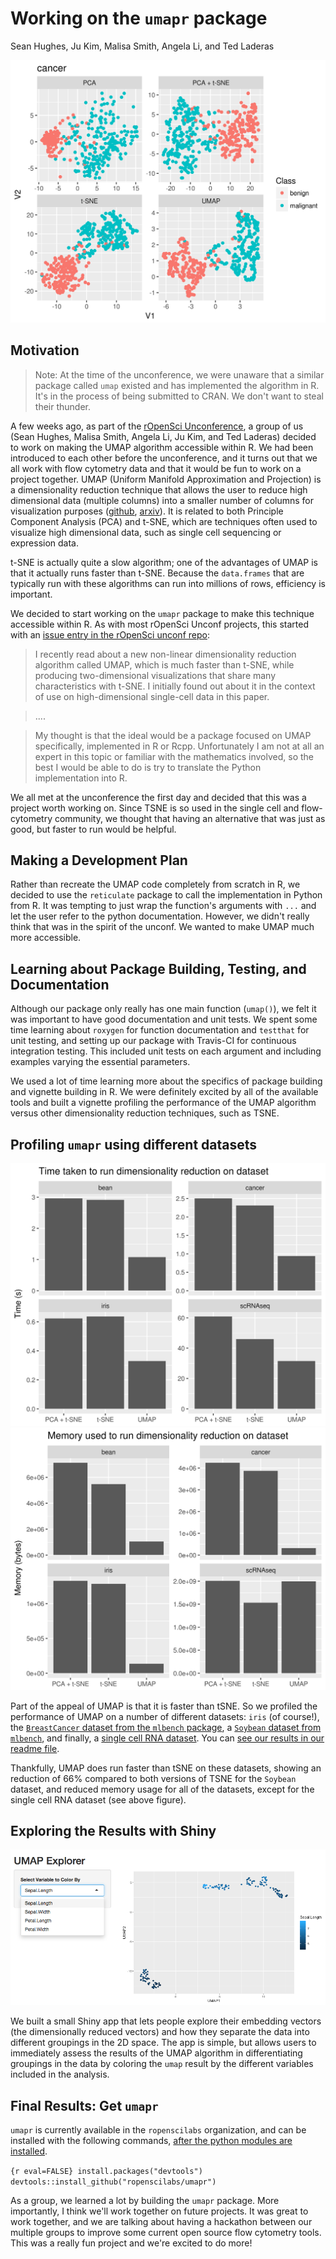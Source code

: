 Working on the `umapr` package
================
Sean Hughes, Ju Kim, Malisa Smith, Angela Li, and Ted Laderas

![Comparing UMAP to other algorithms](img/multiple_algorithms_cancer.png)

Motivation
----------

> Note: At the time of the unconference, we were unaware that a similar package called `umap` existed and has implemented the algorithm in R. It's in the process of being submitted to CRAN. We don't want to steal their thunder.

A few weeks ago, as part of the [rOpenSci Unconference](http://unconf18.ropensci.org), a group of us (Sean Hughes, Malisa Smith, Angela Li, Ju Kim, and Ted Laderas) decided to work on making the UMAP algorithm accessible within R. We had been introduced to each other before the unconference, and it turns out that we all work with flow cytometry data and that it would be fun to work on a project together. UMAP (Uniform Manifold Approximation and Projection) is a dimensionality reduction technique that allows the user to reduce high dimensional data (multiple columns) into a smaller number of columns for visualization purposes ([github](https://github.com/lmcinnes/umap), [arxiv](https://arxiv.org/abs/1802.03426)). It is related to both Principle Component Analysis (PCA) and t-SNE, which are techniques often used to visualize high dimensional data, such as single cell sequencing or expression data.

t-SNE is actually quite a slow algorithm; one of the advantages of UMAP is that it actually runs faster than t-SNE. Because the `data.frames` that are typically run with these algorithms can run into millions of rows, efficiency is important.

We decided to start working on the `umapr` package to make this technique accessible within R.  As with most rOpenSci Unconf projects, this started with an [issue entry in the rOpenSci unconf repo](https://github.com/ropensci/unconf18/issues/43):

> I recently read about a new non-linear dimensionality reduction algorithm called UMAP, which is much faster than t-SNE, while producing two-dimensional visualizations that share many characteristics with t-SNE. I initially found out about it in the context of use on high-dimensional single-cell data in this paper.

> ....

> My thought is that the ideal would be a package focused on UMAP specifically, implemented in R or Rcpp. Unfortunately I am not at all an expert in this topic or familiar with the mathematics involved, so the best I would be able to do is try to translate the Python implementation into R.

We all met at the unconference the first day and decided that this was a project worth working on. Since TSNE is so used in the single cell and flow-cytometry community, we thought that having an alternative that was just as good, but faster to run would be helpful.

Making a Development Plan
-------------------------

Rather than recreate the UMAP code completely from scratch in R, we decided to use the `reticulate` package to call the implementation in Python from R. It was tempting to just wrap the function's arguments with `...` and let the user refer to the python documentation. However, we didn't really think that was in the spirit of the unconf. We wanted to make UMAP much more accessible.

Learning about Package Building, Testing, and Documentation
-----------------------------------------------------------

Although our package only really has one main function (`umap()`), we felt it was important to have good documentation and unit tests. We spent some time learning about `roxygen` for function documentation and `testthat` for unit testing, and setting up our package with Travis-CI for continuous integration testing. This included unit tests on each argument and including examples varying the essential parameters.

We used a lot of time learning more about the specifics of package building and vignette building in R. We were definitely excited by all of the available tools and built a vignette profiling the performance of the UMAP algorithm versus other dimensionality reduction techniques, such as TSNE.

Profiling `umapr` using different datasets
------------------------------------------

![Execution time of UMAP compared to other algorithms](img/multiple_algorithms_time.png)
![Memory usage of UMAP comapred to other algorithms](img/multiple_algorithms_memory.png)

Part of the appeal of UMAP is that it is faster than tSNE. So we profiled the performance of UMAP on a number of different datasets: `iris` (of course!), the [`BreastCancer` dataset from the `mlbench` package](https://cran.r-project.org/web/packages/mlbench/index.html), a [`Soybean` dataset from `mlbench`](https://cran.r-project.org/web/packages/mlbench/index.html), and finally, a [single cell RNA dataset](https://hemberg-lab.github.io/scRNA.seq.datasets/human/tissues/). You can [see our results in our readme file](https://github.com/ropenscilabs/umapr/blob/master/README.md).

Thankfully, UMAP does run faster than tSNE on these datasets, showing an reduction of 66% compared to both versions of TSNE for the `Soybean` dataset, and reduced memory usage for all of the datasets, except for the single cell RNA dataset (see above figure).

Exploring the Results with Shiny
--------------------------------

![Shiny App](img/shiny.png)

We built a small Shiny app that lets people explore their embedding vectors (the dimensionally reduced vectors) and how they separate the data into different groupings in the 2D space. The app is simple, but allows users to immediately assess the results of the UMAP algorithm in differentiating groupings in the data by coloring the `umap` result by the different variables included in the analysis.

Final Results: Get `umapr`
--------------------------

`umapr` is currently available in the `ropenscilabs` organization, and can be installed with the following commands, [after the python modules are installed](https://github.com/lmcinnes/umap#installing).

`{r eval=FALSE} install.packages("devtools") devtools::install_github("ropenscilabs/umapr")`

As a group, we learned a lot by building the `umapr` package. More importantly, I think we'll work together on future projects. It was great to work together, and we are talking about having a hackathon between our multiple groups to improve some current open source flow cytometry tools. This was a really fun project and we're excited to do more!

